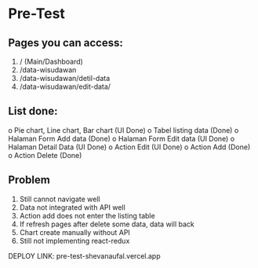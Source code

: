 # Pre-Test

## Pages you can access:
1. / (Main/Dashboard)
2. /data-wisudawan
3. /data-wisudawan/detil-data
4. /data-wisudawan/edit-data/


## List done:
o Pie chart, Line chart, Bar chart (UI Done)
o Tabel listing data (Done)
o Halaman Form Add data (Done)
o Halaman Form Edit data (UI Done)
o Halaman Detail Data (UI Done)
o Action Edit (UI Done)
o Action Add (Done)
o Action Delete (Done)

## Problem
1. Still cannot navigate well
2. Data not integrated with API well
3. Action add does not enter the listing table
4. If refresh pages after delete some data, data will back
5. Chart create manually without API
6. Still not implementing react-redux

DEPLOY LINK: pre-test-shevanaufal.vercel.app
